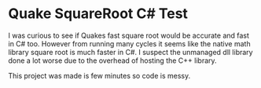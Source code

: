 # Quake SquareRoot C# Test
 
I was curious to see if Quakes fast square root would be accurate and fast in C# too. However from running many cycles it seems like the native math library square root is much faster in C#. I suspect the unmanaged dll library done a lot worse due to the overhead of hosting the C++ library. 


This project was made is few minutes so code is messy. 
